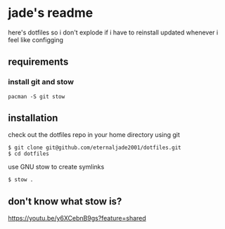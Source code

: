 # jade's readme

here's dotfiles so i don't explode if i have to reinstall
updated whenever i feel like configging

## requirements

### install git and stow

```
pacman -S git stow
```

## installation

check out the dotfiles repo in your home directory using git

```
$ git clone git@github.com/eternaljade2001/dotfiles.git
$ cd dotfiles
```

use GNU stow to create symlinks

```
$ stow .
```

## don't know what stow is?

https://youtu.be/y6XCebnB9gs?feature=shared


